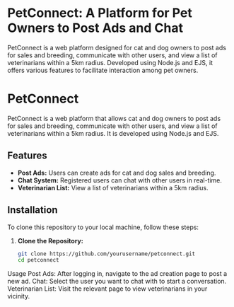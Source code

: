# PetConnect: A Platform for Pet Owners to Post Ads and Chat
 PetConnect is a web platform designed for cat and dog owners to post ads for sales and breeding, communicate with other users, and view a list of veterinarians within a 5km radius. Developed using Node.js and EJS, it offers various features to facilitate interaction among pet owners.

# PetConnect

PetConnect is a web platform that allows cat and dog owners to post ads for sales and breeding, communicate with other users, and view a list of veterinarians within a 5km radius. It is developed using Node.js and EJS.

## Features

- **Post Ads:** Users can create ads for cat and dog sales and breeding.
- **Chat System:** Registered users can chat with other users in real-time.
- **Veterinarian List:** View a list of veterinarians within a 5km radius.

## Installation

To clone this repository to your local machine, follow these steps:

1. **Clone the Repository:**

   ```bash
   git clone https://github.com/yourusername/petconnect.git
   cd petconnect
   
Usage
Post Ads: After logging in, navigate to the ad creation page to post a new ad.
Chat: Select the user you want to chat with to start a conversation.
Veterinarian List: Visit the relevant page to view veterinarians in your vicinity.
